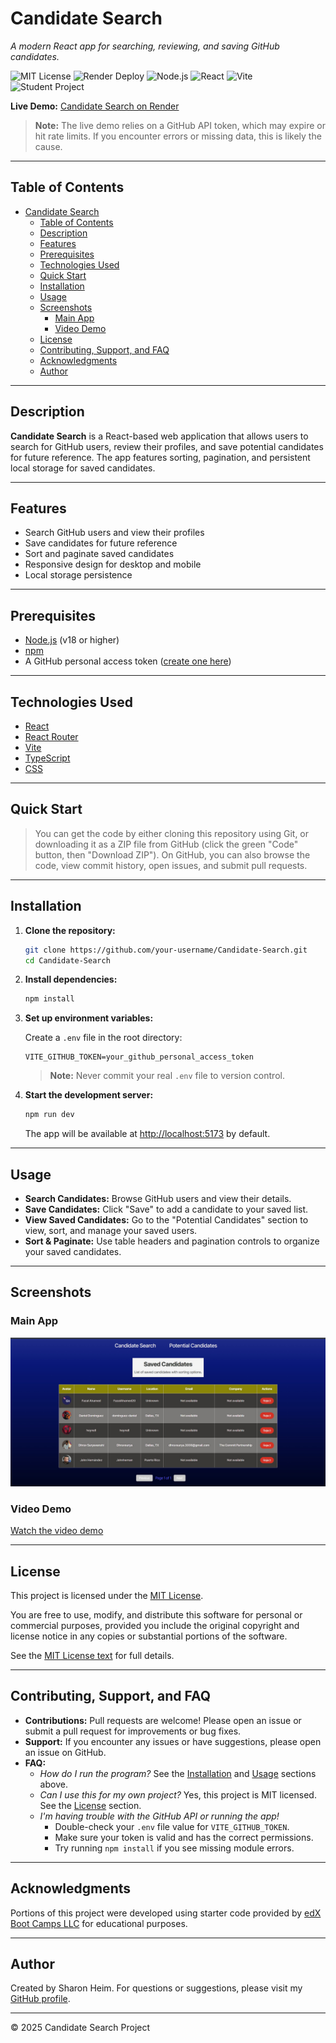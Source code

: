# Candidate Search

_A modern React app for searching, reviewing, and saving GitHub candidates._

![MIT License](https://img.shields.io/badge/license-MIT-green)
![Render Deploy](https://img.shields.io/badge/Deployed-Render-blue)
![Node.js](https://img.shields.io/badge/Node.js-18%2B-brightgreen)
![React](https://img.shields.io/badge/React-18+-blue)
![Vite](https://img.shields.io/badge/Vite-Frontend-yellow)
![Student Project](https://img.shields.io/badge/student_project-s_heim-yellow)

**Live Demo:** [Candidate Search on Render](https://candidate-search-pdrr.onrender.com/)

> **Note:** The live demo relies on a GitHub API token, which may expire or hit rate limits. If you encounter errors or missing data, this is likely the cause.
---

## Table of Contents

- [Candidate Search](#candidate-search)
  - [Table of Contents](#table-of-contents)
  - [Description](#description)
  - [Features](#features)
  - [Prerequisites](#prerequisites)
  - [Technologies Used](#technologies-used)
  - [Quick Start](#quick-start)
  - [Installation](#installation)
  - [Usage](#usage)
  - [Screenshots](#screenshots)
    - [Main App](#main-app)
    - [Video Demo](#video-demo)
  - [License](#license)
  - [Contributing, Support, and FAQ](#contributing-support-and-faq)
  - [Acknowledgments](#acknowledgments)
  - [Author](#author)

---

## Description

**Candidate Search** is a React-based web application that allows users to search for GitHub users, review their profiles, and save potential candidates for future reference. The app features sorting, pagination, and persistent local storage for saved candidates.

---

## Features

-   Search GitHub users and view their profiles
-   Save candidates for future reference
-   Sort and paginate saved candidates
-   Responsive design for desktop and mobile
-   Local storage persistence

---

## Prerequisites

-   [Node.js](https://nodejs.org/) (v18 or higher)
-   [npm](https://www.npmjs.com/)
-   A GitHub personal access token ([create one here](https://github.com/settings/tokens))

---

## Technologies Used

-   [React](https://reactjs.org/)
-   [React Router](https://reactrouter.com/)
-   [Vite](https://vitejs.dev/)
-   [TypeScript](https://www.typescriptlang.org/)
-   [CSS](https://developer.mozilla.org/en-US/docs/Web/CSS)

---

## Quick Start

> You can get the code by either cloning this repository using Git, or downloading it as a ZIP file from GitHub (click the green "Code" button, then "Download ZIP").
> On GitHub, you can also browse the code, view commit history, open issues, and submit pull requests.

---

## Installation

1. **Clone the repository:**

    ```bash
    git clone https://github.com/your-username/Candidate-Search.git
    cd Candidate-Search
    ```

2. **Install dependencies:**

    ```bash
    npm install
    ```

3. **Set up environment variables:**

    Create a `.env` file in the root directory:

    ```env
    VITE_GITHUB_TOKEN=your_github_personal_access_token
    ```

    > **Note:** Never commit your real `.env` file to version control.

4. **Start the development server:**

    ```bash
    npm run dev
    ```

    The app will be available at [http://localhost:5173](http://localhost:5173) by default.

---

## Usage

-   **Search Candidates:** Browse GitHub users and view their details.
-   **Save Candidates:** Click "Save" to add a candidate to your saved list.
-   **View Saved Candidates:** Go to the "Potential Candidates" section to view, sort, and manage your saved users.
-   **Sort & Paginate:** Use table headers and pagination controls to organize your saved candidates.

---

## Screenshots

### Main App

![Candidate Search App Screenshot](./public/candidatesearchscreencap.jpg)

### Video Demo

[Watch the video demo](https://drive.google.com/file/d/1nEKjZC-Iqtj6MZ7Iryw2j6tCbYoV_x2Y/view?usp=sharing)

---

## License

This project is licensed under the [MIT License](./LICENSE.txt).

You are free to use, modify, and distribute this software for personal or commercial purposes, provided you include the original copyright
and license notice in any copies or substantial portions of the software.

See the [MIT License text](https://opensource.org/licenses/MIT) for full details.

---

## Contributing, Support, and FAQ

-   **Contributions:** Pull requests are welcome! Please open an issue or submit a pull request for improvements or bug fixes.
-   **Support:** If you encounter any issues or have suggestions, please open an issue on GitHub.
-   **FAQ:**
    -   _How do I run the program?_
        See the [Installation](#installation) and [Usage](#usage) sections above.
    -   _Can I use this for my own project?_
        Yes, this project is MIT licensed. See the [License](#license) section.
    -   _I'm having trouble with the GitHub API or running the app!_
        -   Double-check your `.env` file value for `VITE_GITHUB_TOKEN`.
        -   Make sure your token is valid and has the correct permissions.
        -   Try running `npm install` if you see missing module errors.

---

## Acknowledgments

Portions of this project were developed using starter code provided by [edX Boot Camps LLC](https://bootcamp.edx.org/) for educational purposes.

---

## Author

Created by Sharon Heim.
For questions or suggestions, please visit my [GitHub profile](https://github.com/heimsharon).

---

© 2025 Candidate Search Project
